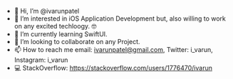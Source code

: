 - 👋 Hi, I’m @ivarunpatel
- 👀 I’m interested in iOS Application Development but, also willing to work on any excited techloogy. 🤓
- 🌱 I’m currently learning SwiftUI.
- 💞️ I’m looking to collaborate on any Project.
- 📫 How to reach me email: ivarunpatel@gmail.com, Twitter: i_varun, Instagram: i_varun
- 💻 StackOverflow: https://stackoverflow.com/users/1776470/ivarun

<!---
ivarunpatel/ivarunpatel is a ✨ special ✨ repository because its `README.md` (this file) appears on your GitHub profile.
You can click the Preview link to take a look at your changes.
--->
